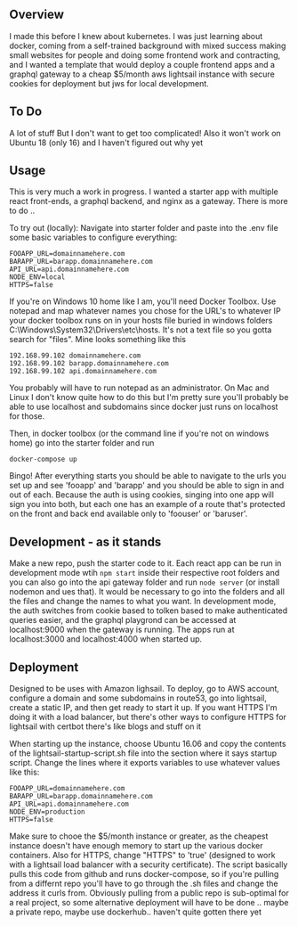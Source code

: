 ## Overview
I made this before I knew about kubernetes. I was just learning about docker, coming from a self-trained background with mixed success making small websites for people and doing some frontend work and contracting, and I wanted a template that would deploy a couple frontend apps and a graphql gateway to a cheap $5/month aws lightsail instance with secure cookies for deployment but jws for local development. 

## To Do
A lot of stuff
But I don't want to get too complicated! Also it won't work on Ubuntu 18 (only 16) and I haven't figured out why yet

## Usage
This is very much a work in progress. I wanted a starter app with multiple react front-ends, a graphql backend, and nginx as a gateway.  There is more to do .. 

To try out (locally): Navigate into starter folder and paste into the .env file some basic variables to configure everything:
```
FOOAPP_URL=domainnamehere.com
BARAPP_URL=barapp.domainnamehere.com
API_URL=api.domainnamehere.com
NODE_ENV=local
HTTPS=false
```
If you're on Windows 10 home like I am, you'll need Docker Toolbox. Use notepad and map whatever names you chose for the URL's to whatever IP your docker toolbox runs on in your hosts file buried in windows folders C:\Windows\System32\Drivers\etc\hosts. It's not a text file so you gotta search for "files". Mine looks something like this
```
192.168.99.102 domainnamehere.com
192.168.99.102 barapp.domainnamehere.com
192.168.99.102 api.domainnamehere.com
```
You probably will have to run notepad as an administrator. On Mac and Linux I don't know quite how to do this but I'm pretty sure you'll probably be able to use localhost and subdomains since docker just runs on localhost for those.

Then, in docker toolbox (or the command line if you're not on windows home) go into the starter folder and run 
```
docker-compose up
```
Bingo! After everything starts you should be able to navigate to the urls you set up and see 'fooapp' and 'barapp' and you should be able to sign in and out of each. Because the auth is using cookies, singing into one app will sign you into both, but each one has an example of a route that's protected on the front and back end available only to 'foouser' or 'baruser'.

## Development - as it stands
Make a new repo, push the starter code to it. Each react app can be run in development mode wtih ```npm start``` inside their respective root folders and you can also go into the api gateway folder and run ```node server```  (or install nodemon and ues that). It would be necessary to go into the folders and all the files and change the names to what you want. In development mode, the auth switches from cookie based to tolken based to make authenticated queries easier, and the graphql playgrond can be accessed at localhost:9000 when the gateway is running. The apps run at localhost:3000 and localhost:4000 when started up.

## Deployment
Designed to be uses with Amazon lighsail. To deploy, go to AWS account, configure a domain and some subdomains in route53, go into lightsail, create a static IP, and then get ready to start it up. If you want HTTPS I'm doing it with a load balancer, but there's other ways to configure HTTPS for lightsail with certbot there's like blogs and stuff on it

When starting up the instance, choose Ubuntu 16.06 and copy the contents of the lightsail-startup-script.sh file into the section where it says startup script. Change the lines where it exports variables to use whatever values like this:
```
FOOAPP_URL=domainnamehere.com
BARAPP_URL=barapp.domainnamehere.com
API_URL=api.domainnamehere.com
NODE_ENV=production
HTTPS=false
```
Make sure to chooe the $5/month instance or greater, as the cheapest instance doesn't have enough memory to start up the various docker containers. 
Also for HTTPS, change "HTTPS" to 'true' (designed to work with a lightsail load balancer with a security certificate). The script basically pulls this code from github and runs docker-compose, so if you're pulling from a differnt repo you'll have to go through the .sh files and change the address it curls from. Obviously pulling from a public repo is sub-optimal for a real project, so some alternative deployment will have to be done .. maybe a private repo, maybe use dockerhub.. haven't quite gotten there yet 
